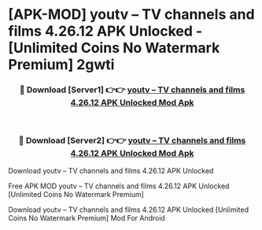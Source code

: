 # [APK-MOD] youtv – TV channels and films 4.26.12 APK Unlocked - [Unlimited Coins No Watermark Premium] 2gwti



<div align="center">
<h3>🔴 Download [Server1] 👉👉 <a href="https://momento.my/?title=youtv_–_TV_channels_and_films_4.26.12_APK_Unlocked">youtv – TV channels and films 4.26.12 APK Unlocked Mod Apk</a></h3><br>

<h3>🔴 Download [Server2] 👉👉 <a href="https://momento.my/?title=youtv_–_TV_channels_and_films_4.26.12_APK_Unlocked">youtv – TV channels and films 4.26.12 APK Unlocked Mod Apk</a></h3>
</div>



Download youtv – TV channels and films 4.26.12 APK Unlocked 

Free APK MOD youtv – TV channels and films 4.26.12 APK Unlocked [Unlimited Coins No Watermark Premium]

Download youtv – TV channels and films 4.26.12 APK Unlocked [Unlimited Coins No Watermark Premium] Mod For Android
